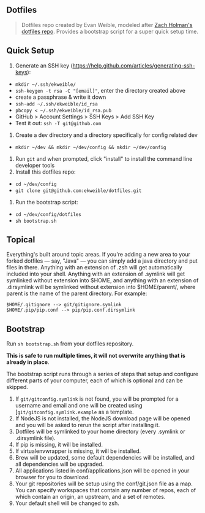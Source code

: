 Dotfiles
---

> Dotfiles repo created by Evan Weible, modeled after [Zach Holman's dotfiles repo](https://github.com/holman/dotfiles).
> Provides a bootstrap script for a super quick setup time.

## Quick Setup

1. Generate an SSH key (https://help.github.com/articles/generating-ssh-keys):
  - `mkdir ~/.ssh/ekweible/`
  - `ssh-keygen -t rsa -C "[email]"`, enter the directory created above
  - create a passphrase & write it down
  - `ssh-add ~/.ssh/ekweible/id_rsa`
  - `pbcopy < ~/.ssh/ekweible/id_rsa.pub`
  - GitHub > Account Settings > SSH Keys > Add SSH Key
  - Test it out: `ssh -T git@github.com`
1. Create a dev directory and a directory specifically for config related dev
  - `mkdir ~/dev && mkdir ~/dev/config && mkdir ~/dev/config`
1. Run `git` and when prompted, click "install" to install the command line developer tools
1. Install this dotfiles repo:
  - `cd ~/dev/config`
  - `git clone git@github.com:ekweible/dotfiles.git`
1. Run the bootstrap script:
  - `cd ~/dev/config/dotfiles`
  - `sh bootstrap.sh`


## Topical

Everything's built around topic areas. If you're adding a new area to your forked dotfiles — say, "Java" — you can
simply add a java directory and put files in there. Anything with an extension of .zsh will get automatically included
into your shell. Anything with an extension of .symlink will get symlinked without extension into $HOME, and anything
with an extension of .dirsymlink will be symlinked without extension into $HOME/parent/, where parent is the name of
the parent directory. For example:

```
$HOME/.gitignore --> git/gitignore.symlink
$HOME/.pip/pip.conf --> pip/pip.conf.dirsymlink
```


## Bootstrap

Run `sh bootstrap.sh` from your dotfiles repository.

__This is safe to run multiple times, it will not overwrite anything that is already in place__.

The bootstrap script runs through a series of steps that setup and configure different parts of your computer, each of
which is optional and can be skipped.

1. If `git/gitconfig.symlink` is not found, you will be prompted for a username and email and one will be created using
[`git/gitconfig.symlink.example` as a template.
1. If NodeJS is not installed, the NodeJS download page will be opened and you will be asked to rerun the script after
installing it.
1. Dotfiles will be symlinked to your home directory (every .symlink or .dirsymlink file).
1. If pip is missing, it will be installed.
1. If virtualenvwrapper is missing, it will be installed.
1. Brew will be updated, some default dependencies will be installed, and all dependencies will be upgraded.
1. All applications listed in conf/applications.json will be opened in your browser for you to download.
1. Your git repositories will be setup using the conf/git.json file as a map. You can specify
workspaces that contain any number of repos, each of which contain an origin, an upstream, and a set of remotes.
1. Your default shell will be changed to zsh.
